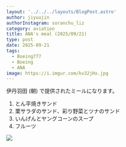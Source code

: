 ```yaml
---
layout: '../../../layouts/BlogPost.astro'
author: jiyuujin
authorInstagram: soranchu_liz
category: aviation
title: ANA's meal (2025/09/21)
type: post
date: 2025-09-21
tags:
  - Boeing777
  - Boeing
  - ANA
image: https://i.imgur.com/kv32jHx.jpg
---
```


伊丹羽田 (朝) で提供されたミールになります。

1. とん平焼きサンド
2. 栗サラダのサンド、彩り野菜とツナのサンド
3. いんげんとヤングコーンのスープ
4. フルーツ

![](/assets/img/20250921/kinaishoku.JPG)
